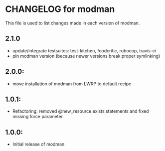 # CHANGELOG for modman

This file is used to list changes made in each version of modman.

## 2.1.0

* update/integrate testsuites: test-kitchen, foodcritic, rubocop, travis-ci
* pin modman version (because newer versions break proper symlinking)

## 2.0.0:

* move installation of modman from LWRP to default recipe

## 1.0.1:

* Refactoring: removed @new_resource.exists statements and fixed missing force parameter.

## 1.0.0:

* Initial release of modman